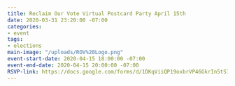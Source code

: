 ```yaml
---
title: Reclaim Our Vote Virtual Postcard Party April 15th
date: 2020-03-31 23:20:00 -07:00
categories:
- event
tags:
- elections
main-image: "/uploads/ROV%20Logo.png"
event-start-date: 2020-04-15 18:00:00 -07:00
event-end-date: 2020-04-15 20:00:00 -07:00
RSVP-link: https://docs.google.com/forms/d/1DKqViiQP19oxbrVP46GkrIn5tS7brh1cWzZdqf4X2B0/edit
---
```


